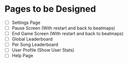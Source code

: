 # Pages to be Designed

- [ ] Settings Page
- [ ] Pause Screen (With restart and back to beatmaps)
- [ ] End Game Screen (With restart and back to beatmaps)
- [ ] Global Leaderboard
- [ ] Per Song Leaderboard
- [ ] User Profile (Show User Stats)
- [ ] Help Page
